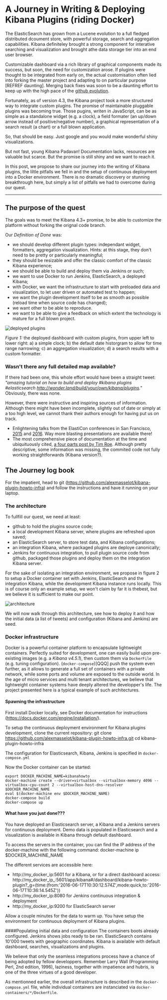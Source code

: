 # A Journey in Writing & Deploying Kibana Plugins (riding Docker)

The ElasticSearch has grown from a Lucene evolution to a full fledged distributed dcoument store, with powerful storage, search and aggregation capabilities.
Kibana definiteley brought a strong component for interative searching and visualization and brought athe data storage tier into an end user browser.

Customizable dashboard via a rich library of graphical components made its success, but soon, the need for customization arose.
If plugins were thought to be integrated from early on, the actual customisation often lied into forking the master project and adapting to on particular purpose [REFREF daunting].
Merging back fixes was soon to be a daunting effort to keep up with the high pace of the [github evolution](https://github.com/elastic/kibana/graphs/contributors).

Fortunately, as of version 4.3, the Kibana project took a more structured way to integrate custom plugins.
The promise of maintainable pluggable plugins was becoming true.
Those pugins, writen in JavaScript, can be as simple as a standalone widget (e.g. a clock), a field formater (an up/down arrow instead of positive/negative number), a graphical representation of a search result (a chart) or a full blown application.

So, that should be easy. Just google and you would make wonderful shiny visualizations.

But not fast, young Kibana Padavan!
Documentation lacks, resources are valuable but scarce.
But the promise is still shiny and we want to reach it.

In this post, we propose to share our journey into the writing of Kibana plugins, the liltle pitfalls we fell in and the setup of continuous deployment into a Docker environment.
There is no dramatic discovery or stunning breakthrough here, but simply a list of pitfalls we had to overcome during our quest.

-----------------

## The purpose of the quest
The goals was to meet the Kibana 4.3+ promise, to be able to customize the platform without forking the orignal code branch.

Our *Definition of Done* was:

 * we should develop different plugin types: independant widget, formatters, aggregation visualization. Hints: at this stage, they don't need to be pretty or particularly meaningful;
 * they should be resizable and offer the classic comfort of the classic Kibana experience; 
 * we should be able to build and deploy them via Jenkins or such;
 * we want to use Docker to run Jenkins, ElasticSearch, a deployed Kibana;
 * with Docker, we want the infrastructure to start with preloaded data and visualization, to let user driven or automated test to happen;
 * we want the plugin development itself to be as smooth as possible (reload time when source code has changed);
 * we want other to be able to reproduce.
 * we want to be able to give a feedback on which extent the technology is mature for a full blown project.
 
![deployed plugins](images/dashboard-overall.png)

*Figure 1:* the deployed dashboard with custom plugins, from upper left to lower right:
a) a simple clock;
b) the default date historgram to allow for time range narrowing;
c) an aggregation visualization;
d) a search results with a custom formatter.
 
### Wasn't there any full detailed map available?
If there had been one, this whole effort would have been a straight tweet: *"amazing tutorial on how to build and deploy #kibana plugins #elasticsearch http://wonder.land/build/your/own/kibana/plugins."*
Obviously, there was none.
 
However, there were instructive and inspiring sources of information.
Although there might have been incomplete, slightly out of date or simply at a too high level, we cannot thank their authors enough for having put us on track.
 
 * Enlightening talks from the ElastiCon conferences in San Francisco, [2015](https://www.elastic.co/elasticon/2015/sf/contributors-guide-to-the-kibana-galaxy) and [2016](https://www.elastic.co/elasticon/conf/2016/sf/how-to-build-your-own-kibana-plugins). Way more blasting presentations are available there!
 * The most comprehensive piece of documentation at the time and ubiquituously cited, [a four parts post by Tim Roe](https://www.timroes.de/2015/12/02/writing-kibana-4-plugins-basics/). Although pretty descriptive, some information was missing, the commited code not fully working straightforwards (Kibana version?).

## The Journey log book

For the impatient, head to git (https://github.com/alexmasselot/kibana-plugin-howto-infra) and follow the instructions and have it running on your laptop.


### The architecture
To fullfill our quest, we need at least:

  * github to hold the plugins source code;
  * a local development Kibana server, where plugins are refreshed upon saved;
  * an ElasticSearch server, to store test data, and Kibana configurations;
  * an integration Kibana, where packaged plugins are deploye canonically;
  * Jenkins for continuous integration, to pull plugin source code from github, packaged those plugins and deploy them on the integration Kibana server.

For the sake of isolating an integration environment, we propose in figure 2 to setup a Docker container set with Jenkins, ElasticSearch and the integration Kibana, while the development Kibana instance runs locally.
This is of course only an example setup, we won't claim by far it is thebest, but we believe it is sufficient to make our point.

![architecture](images/archi.png)

We will now walk through this architecture, see how to deploy it and how the initial data (a list of tweets) and configuration (Kibana and Jenkins) are seed.

### Docker infrastructure
Docker is a powerful container platform to encapsulate lightweight containers.
Perfectly suited for development, one can easily build upon pre-existing images (e.g. a *Kibana v4.5.1*), then custom them via `DockerFile` (e.g. tuning configuration).
(`docker-compose`)[QQQ] push the system even further, as it allows to generate a full set of containers with a private network, while some ports and volume are exposed to the outside world.
In the age of micro services and multi tenant architectures, we believe that lightweight container systems have deeply altered the developper's life.
The project presented here is a typical example of such architectures.

#### Spawning the infrastructure
First install Docker locally, see Docker documentation for instructions (https://docs.docker.com/engine/installation/).

To setup the continuous deployment environment for Kibana plugins development, clone the current repository:
	git clone https://github.com/alexmasselot/kibana-plugin-howto-infra.git
	cd kibana-plugin-howto-infra

The configuration for Elasticsearch, Kibana, Jenkins  is specified in `docker-compose.yml`

Now the Docker container can be started:

    export DOCKER_MACHINE_NAME=kibanahowto
	docker-machine create --driver=virtualbox --virtualbox-memory 4096 --virtualbox-cpu-count 2 --virtualbox-host-dns-resolver $DOCKER_MACHINE_NAME
	eval $(docker-machine env $DOCKER_MACHINE_NAME)
	docker-compose build
	docker-compose up

#### What have you just done???

You have deployed an Elasticsearch server, a Kibana and a Jenkins servers for continuous deployment.
Demo data is populated in Elasticsearch and a visualization is available in Kibana through default dashboard.

To access the servers in the container, you can find the IP address of the docker-machine with the following command:
	docker-machine ip $DOCKER_MACHINE_NAME

The different services are accessible here:

 * http://my_docker_ip:5601 for a Kibana, or for a direct dashboard access:  http://my_docker_ip_:5601/app/kibana#/dashboard/kibana-howto-plugin?_g=(time:(from:'2016-06-17T10:30:12.574Z',mode:quick,to:'2016-06-17T10:36:14.545Z'))
 * http://my_docker_ip:8080 for Jenkins continuous integration & deployment
 * http://my_docker_ip:9200 for ElasticSearch server

Allow a couple minutes for the data to warm up.
You have setup the environment for continuous deployment of Kibana plugins.

####Populating initial data and configuration
The containers boots already configured.
Jenkins shows jobs ready to be ran.
ElasticSearch contains 10'000 tweets with geographic coordinates.
Kibana is available with default dashboard, searches, visualizations and plugins.

We believe that only the seamless integrations process have a chance of being adopted by fellow developpers.
Remember Larry Wall (Programming Perl, 2nd edition, 1996), laziness, together with impatience and hubris, is one of the three virtues of a good developer.


As mentionned earlier, the overall infrastructure is described in the `docker-compose.yml` file, while individual containers are instanciated via `docker-containers/*/DockerFile`.




 	